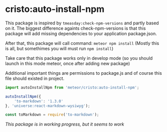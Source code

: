 # cristo:auto-install-npm

This package is inspired by  `tmeasday:check-npm-versions` and partly based on it.
The biggest difference againts check-npm-versions  is that this package will add missing dependencies to your application package.json.

After that, this package will call command: `meteor npm install`
(Mostly this is all, but somethimes you will must run `npm install`)

Take care that this package works only in develop mode (so you should launch in this mode meteor, once after adding new package)

Additional important things are permissions to package.js and of course this file should existed in project.

```js
import autoInstallNpm from 'meteor/cristo:auto-install-npm';

autoInstallNpm({
    'to-markdown': '1.3.0'
}, 'universe:react-markdown-wysiwyg');

const toMarkdown = require('to-markdown');
```

*This package is in working progress, but it seems to work*
